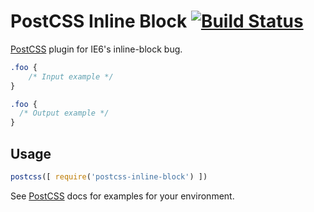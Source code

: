 # PostCSS Inline Block [![Build Status][ci-img]][ci]

[PostCSS] plugin for IE6's inline-block bug.

[PostCSS]: https://github.com/postcss/postcss
[ci-img]:  https://travis-ci.org/hszy00232/postcss-inline-block.svg
[ci]:      https://travis-ci.org/hszy00232/postcss-inline-block

```css
.foo {
    /* Input example */
}
```

```css
.foo {
  /* Output example */
}
```

## Usage

```js
postcss([ require('postcss-inline-block') ])
```

See [PostCSS] docs for examples for your environment.
